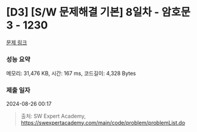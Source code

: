 # [D3] [S/W 문제해결 기본] 8일차 - 암호문3 - 1230 

[문제 링크](https://swexpertacademy.com/main/code/problem/problemDetail.do?contestProbId=AV14zIwqAHwCFAYD) 

### 성능 요약

메모리: 31,476 KB, 시간: 167 ms, 코드길이: 4,328 Bytes

### 제출 일자

2024-08-26 00:17



> 출처: SW Expert Academy, https://swexpertacademy.com/main/code/problem/problemList.do